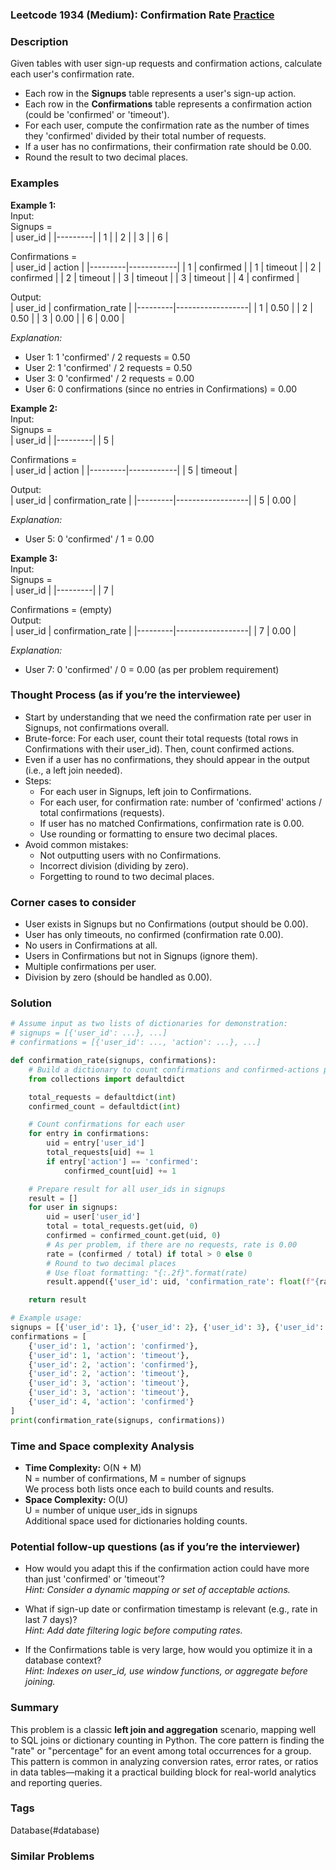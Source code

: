 ### Leetcode 1934 (Medium): Confirmation Rate [Practice](https://leetcode.com/problems/confirmation-rate)

### Description  
Given tables with user sign-up requests and confirmation actions, calculate each user's confirmation rate.
- Each row in the **Signups** table represents a user's sign-up action.
- Each row in the **Confirmations** table represents a confirmation action (could be 'confirmed' or 'timeout').
- For each user, compute the confirmation rate as the number of times they 'confirmed' divided by their total number of requests.
- If a user has no confirmations, their confirmation rate should be 0.00.
- Round the result to two decimal places.

### Examples  

**Example 1:**  
Input:  
Signups =  
| user_id |
|---------|
|   1     |
|   2     |
|   3     |
|   6     |

Confirmations =  
| user_id | action     |
|---------|------------|
|   1     | confirmed  |
|   1     | timeout    |
|   2     | confirmed  |
|   2     | timeout    |
|   3     | timeout    |
|   3     | timeout    |
|   4     | confirmed  |

Output:  
| user_id | confirmation_rate |
|---------|------------------|
|   1     |      0.50        |
|   2     |      0.50        |
|   3     |      0.00        |
|   6     |      0.00        |

*Explanation:*
- User 1: 1 'confirmed' / 2 requests = 0.50
- User 2: 1 'confirmed' / 2 requests = 0.50
- User 3: 0 'confirmed' / 2 requests = 0.00
- User 6: 0 confirmations (since no entries in Confirmations) = 0.00

**Example 2:**  
Input:  
Signups =  
| user_id |
|---------|
|   5     |

Confirmations =  
| user_id | action     |
|---------|------------|
|   5     | timeout    |

Output:  
| user_id | confirmation_rate |
|---------|------------------|
|   5     |      0.00        |

*Explanation:*
- User 5: 0 'confirmed' / 1 = 0.00

**Example 3:**  
Input:  
Signups =  
| user_id |
|---------|
|   7     |

Confirmations = (empty)  
Output:  
| user_id | confirmation_rate |
|---------|------------------|
|   7     |      0.00        |

*Explanation:*
- User 7: 0 'confirmed' / 0 = 0.00 (as per problem requirement)

### Thought Process (as if you’re the interviewee)  

- Start by understanding that we need the confirmation rate per user in Signups, not confirmations overall.
- Brute-force: For each user, count their total requests (total rows in Confirmations with their user_id). Then, count confirmed actions.
- Even if a user has no confirmations, they should appear in the output (i.e., a left join needed).
- Steps:
  - For each user in Signups, left join to Confirmations.
  - For each user, for confirmation rate: number of 'confirmed' actions / total confirmations (requests).
  - If user has no matched Confirmations, confirmation rate is 0.00.
  - Use rounding or formatting to ensure two decimal places.
- Avoid common mistakes:
  - Not outputting users with no Confirmations.
  - Incorrect division (dividing by zero).
  - Forgetting to round to two decimal places.

### Corner cases to consider  
- User exists in Signups but no Confirmations (output should be 0.00).
- User has only timeouts, no confirmed (confirmation rate 0.00).
- No users in Confirmations at all.
- Users in Confirmations but not in Signups (ignore them).
- Multiple confirmations per user.
- Division by zero (should be handled as 0.00).

### Solution

```python
# Assume input as two lists of dictionaries for demonstration:
# signups = [{'user_id': ...}, ...]
# confirmations = [{'user_id': ..., 'action': ...}, ...]

def confirmation_rate(signups, confirmations):
    # Build a dictionary to count confirmations and confirmed-actions per user
    from collections import defaultdict

    total_requests = defaultdict(int)
    confirmed_count = defaultdict(int)

    # Count confirmations for each user
    for entry in confirmations:
        uid = entry['user_id']
        total_requests[uid] += 1
        if entry['action'] == 'confirmed':
            confirmed_count[uid] += 1

    # Prepare result for all user_ids in signups
    result = []
    for user in signups:
        uid = user['user_id']
        total = total_requests.get(uid, 0)
        confirmed = confirmed_count.get(uid, 0)
        # As per problem, if there are no requests, rate is 0.00
        rate = (confirmed / total) if total > 0 else 0
        # Round to two decimal places
        # Use float formatting: "{:.2f}".format(rate)
        result.append({'user_id': uid, 'confirmation_rate': float(f"{rate:.2f}")})

    return result

# Example usage:
signups = [{'user_id': 1}, {'user_id': 2}, {'user_id': 3}, {'user_id': 6}]
confirmations = [
    {'user_id': 1, 'action': 'confirmed'},
    {'user_id': 1, 'action': 'timeout'},
    {'user_id': 2, 'action': 'confirmed'},
    {'user_id': 2, 'action': 'timeout'},
    {'user_id': 3, 'action': 'timeout'},
    {'user_id': 3, 'action': 'timeout'},
    {'user_id': 4, 'action': 'confirmed'}
]
print(confirmation_rate(signups, confirmations))
```

### Time and Space complexity Analysis  

- **Time Complexity:** O(N + M)  
  N = number of confirmations, M = number of signups  
  We process both lists once each to build counts and results.
- **Space Complexity:** O(U)  
  U = number of unique user_ids in signups  
  Additional space used for dictionaries holding counts.

### Potential follow-up questions (as if you’re the interviewer)  

- How would you adapt this if the confirmation action could have more than just 'confirmed' or 'timeout'?  
  *Hint: Consider a dynamic mapping or set of acceptable actions.*

- What if sign-up date or confirmation timestamp is relevant (e.g., rate in last 7 days)?  
  *Hint: Add date filtering logic before computing rates.*

- If the Confirmations table is very large, how would you optimize it in a database context?  
  *Hint: Indexes on user_id, use window functions, or aggregate before joining.*

### Summary
This problem is a classic **left join and aggregation** scenario, mapping well to SQL joins or dictionary counting in Python. The core pattern is finding the "rate" or "percentage" for an event among total occurrences for a group. This pattern is common in analyzing conversion rates, error rates, or ratios in data tables—making it a practical building block for real-world analytics and reporting queries.

### Tags
Database(#database)

### Similar Problems
